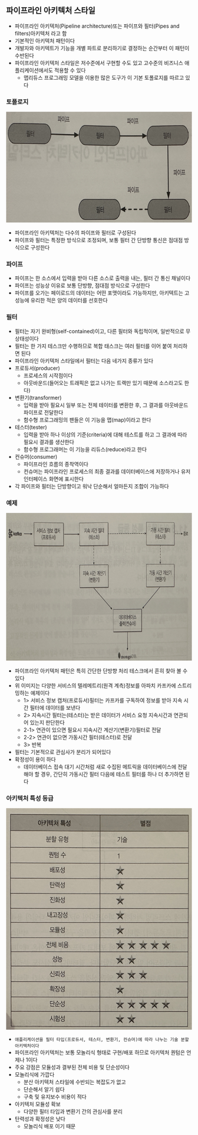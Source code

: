 ## 파이프라인 아키텍처 스타일

- 파이프라인 아키텍처(Pipeline architecture)또는 파이프와 필터(Pipes and filters)아키텍처 라고 함
- 기본적인 아키텍처 패턴이다
- 개발자와 아키텍트가 기능을 개별 파트로 분리하기로 결정하는 순간부터 이 패턴이 수반된다
- 파이프라인 아키텍처 스타일은 저수준에서 구현할 수도 있고 고수준의 비즈니스 애플리케이션에서도 적용할 수 있다
    - 맵리듀스 프로그래밍 모델을 이용한 많은 도구가 이 기본 토폴로지를 따르고 있다

### 토폴로지

<img src = "../img/IMG_5738.JPG" width = "800" height = "300">

- 파이프라인 아키텍처는 다수의 파이프와 필터로 구성된다
- 파이프와 필터는 특정한 방식으로 조정되며, 보통 필터 간 단방향 통신은 점대점 방식으로 구성한다

### 파이프

- 파이프는 한 소스에서 입력을 받아 다른 소스로 출력을 내는, 필터 간 통신 채널이다
- 파이프는 성능상 이유로 보통 단방향, 점대점 방식으로 구성한다
- 파이프를 오가는 페이로드의 데이터는 어떤 포맷이라도 가능하지만, 아키텍트는 고성능에 유리한 적은 양의 데이터를 선호한다

### 필터

- 필터는 자기 완비형(self-contained)이고, 다른 필터와 독립적이며, 일반적으로 무상태성이다
- 필터는 한 가지 테스크만 수행하므로 복합 태스크는 여러 필터를 이어 붙여 처리하면 된다
- 파이프라인 아키텍처 스타일에서 필터는 다음 네가지 종류가 있다
- 프로듀서(producer)
    - 프로세스의 시작점이다
    - 아웃바운드(들어오는 트래픽은 없고 나가는 트랙만 있기 때문에 소스라고도 한다)
- 변환기(transformer)
    - 입력을 받아 필요시 일부 또는 전체 테이터를 변환한 후, 그 결과를 아웃바운드 파이프로 전달한다
    - 함수형 프로그래밍의 팬들은 이 기능을 맵(map)이라고 한다
- 테스터(tester)
    - 입력을 받아 하나 이상의 기준(criteria)에 대해 테스트를 하고 그 결과에 따라 필요시 결과를 생산한다
    - 함수형 프로그래머는 이 기능을 리듀스(reduce)라고 한다
- 컨슈머(consumer)
    - 파이프라인 흐름의 종착역이다
    - 컨슈머는 파이프라인 프로세스의 최종 결과를 데이터베이스에 저장하거나 유저인터페이스 화면에 표시한다
- 각 파이프와 필터는 단방향이고 워낙 단순해서 얼마든지 조합이 가능하다

### 예제

<img src = "../img/IMG_5739.JPG" width = "800" height = "400">

- 파이프라인 아키텍처 패턴은 특히 간단한 단방향 처리 테스크에서 흔히 찾아 볼 수 있다
- 위 이미지는 다양한 서비스의 텔레메트리(원격 계측)정보를 아파치 카프카에 스트리밍하는 예제이다
    - 1> 서비스 정보 캡처(프로듀서)필터는 카프카를 구독하여 정보를 받아 지속 시간 필터에 데이터를 보낸다
    - 2> 지속시간 필터는(테스터)는 받은 데이터가 서비스 요청 지속시간과 연관되어 있는지 판단한다
    - 2-1> 연관이 있으면 필요시 지속시간 계산기(변환기)필터로 전달
    - 2-2> 연관이 없으면 가동시간 필터(테스터)로 전달
    - 3> 반복
- 필터는 기본적으로 관심사가 분리가 되어있다
- 확정성이 용이 하다
    - 데이터베이스 접속 대기 시간처럼 새로 수집된 메트릭을 데이터베이스에 전달해야 할 경우, 간단히 가동시간 필터 다음에 테스트 필터를 하나 더 추가하면 된다

### 아키텍처 특성 등급

<img src = "../img/IMG_5740.JPG" width = "600" height = "600">

- `애플리케이션을 필터 타입(프로듀서, 테스터, 변환기, 컨슈머)에 따라 나누는 기술 분할 아키텍처이다`
- 파이프라인 아키텍처는 보통 모놀리식 형태로 구현/배포 하므로 아키텍처 퀀텀은 언제나 1이다
- 주요 강점은 모듈성과 결부된 전체 비용 및 단순성이다
- 모놀리식에 가깝다
    - 분산 아키텍처 스타일에 수반되는 복잡도가 없고
    - 단순해서 알기 쉽다
    - 구축 및 유지보수 비용이 적다
- 아키텍처 모듈성 확보
    - 다양한 필터 타입과 변환기 간의 관심사를 분리
- 탄력성과 확정성은 낮다
    - 모놀리식 배포 이기 때문
